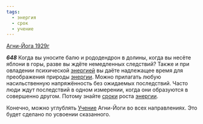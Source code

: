 ```yaml
---
tags:
  - энергия
  - срок
  - учение
---
```


[Агни-Йога 1929г](https://127.0.0.1:4002/agni/1929)

___648___
Когда вы уносите балю и рододендрон в долины, когда вы несёте яблони в горы, разве вы ждёте немедленных следствий? Также и при овладении психической [энергией](../../../tags/#энергия) вы даёте надлежащее время для преображения природы [энергии](../../../tags/#энергия). Можно прилагать любую насильственную напряжённость без ожидаемых последствий. Часто люди ждут последствий в одном измерении, когда они образуются в совершенно другом. Потому знайте [сроки](../../../tags/#срок) роста [энергии](../../../tags/#энергия).   

Конечно, можно углублять [Учение](../../../tags/#учение) Агни-Йоги во всех направлениях. Это будет сделано по усвоении сказанного.